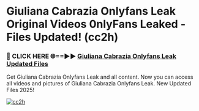# Giuliana Cabrazia Onlyfans Leak Original Videos 0nlyFans Leaked - Files Updated! (cc2h)

<h3>🔴 CLICK HERE 🌐==►► <a href="https://tinyurl.com/3hn5wdd3" rel="nofollow">Giuliana Cabrazia Onlyfans Leak Updated Files</a></h3>

Get Giuliana Cabrazia Onlyfans Leak and all content. Now you can access all videos and pictures of Giuliana Cabrazia Onlyfans Leak. New Updated Files 2025!

[![cc2h](https://i.imgur.com/4HnBqBT.gif)](https://tinyurl.com/3hn5wdd3)
